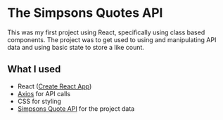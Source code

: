 # The Simpsons Quotes API

This was my first project using React, specifically using class based components. The project was to get used to using and manipulating API data and using basic state to store a like count.

## What I used

- React ([Create React App](https://github.com/facebook/create-react-app))
- [Axios](https://github.com/axios/axios) for API calls
- CSS for styling
- [Simpsons Quote API](https://thesimpsonsquoteapi.glitch.me/) for the project data
